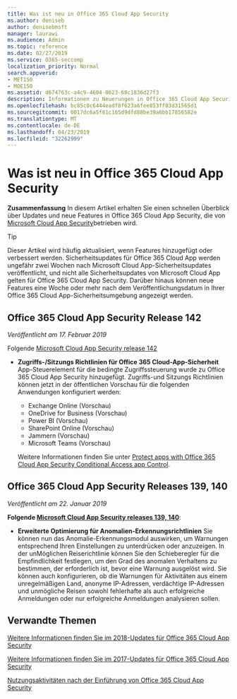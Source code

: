 ```yaml
---
title: Was ist neu in Office 365 Cloud App Security
ms.author: deniseb
author: denisebmsft
manager: laurawi
ms.audience: Admin
ms.topic: reference
ms.date: 02/27/2019
ms.service: O365-seccomp
localization_priority: Normal
search.appverid:
- MET150
- MOE150
ms.assetid: d674763c-a4c9-4604-8623-68c1836d27f3
description: Informationen zu Neuerungen in Office 365 Cloud App Security
ms.openlocfilehash: bc85c0c6444eadf8f623a6fee853ff03d31565d1
ms.sourcegitcommit: 0017dc6a5f81c165d9dfd88be39a6bb17856582e
ms.translationtype: MT
ms.contentlocale: de-DE
ms.lasthandoff: 04/23/2019
ms.locfileid: "32262999"
---
```

# <a name="what-is-new-in-office-365-cloud-app-security"></a>Was ist neu in Office 365 Cloud App Security

**Zusammenfassung** In diesem Artikel erhalten Sie einen schnellen Überblick über Updates und neue Features in Office 365 Cloud App Security, die von [Microsoft Cloud App Security](https://aka.ms/whatiscas)betrieben wird.
  
> [!TIP]
> Dieser Artikel wird häufig aktualisiert, wenn Features hinzugefügt oder verbessert werden. Sicherheitsupdates für Office 365 Cloud App werden ungefähr zwei Wochen nach Microsoft Cloud App-Sicherheitsupdates veröffentlicht, und nicht alle Sicherheitsupdates von Microsoft Cloud App gelten für Office 365 Cloud App Security. Darüber hinaus können neue Features eine Woche oder mehr nach dem Veröffentlichungsdatum in Ihrer Office 365 Cloud App-Sicherheitsumgebung angezeigt werden.

## <a name="office-365-cloud-app-security-release-142"></a>Office 365 Cloud App Security Release 142

*Veröffentlicht am 17. Februar 2019*

Folgende [Microsoft Cloud App Security release 142](https://docs.microsoft.com/en-us/cloud-app-security/release-notes#cloud-app-security-release-142)

- **Zugriffs-/Sitzungs Richtlinien für Office 365 Cloud-App-Sicherheit** App-Steuerelement für die bedingte Zugriffssteuerung wurde zu Office 365 Cloud App Security hinzugefügt. Zugriffs-und Sitzungs Richtlinien können jetzt in der öffentlichen Vorschau für die folgenden Anwendungen konfiguriert werden:
    - Exchange Online (Vorschau)
    - OneDrive for Business (Vorschau)
    - Power BI (Vorschau)
    - SharePoint Online (Vorschau)
    - Jammern (Vorschau)
    - Microsoft Teams (Vorschau)

    Weitere Informationen finden Sie unter [Protect apps with Office 365 Cloud App Security Conditional Access app Control](ocas-conditional-access-app-control.md).

## <a name="office-365-cloud-app-security-releases-139-140"></a>Office 365 Cloud App Security Releases 139, 140

*Veröffentlicht am 22. Januar 2019*

**Folgende [Microsoft Cloud App Security releases 139, 140](https://docs.microsoft.com/cloud-app-security/release-notes#cloud-app-security-release-139-140)**:

- **Erweiterte Optimierung für Anomalien-Erkennungsrichtlinien** Sie können nun das Anomalie-Erkennungsmodul auswirken, um Warnungen entsprechend Ihren Einstellungen zu unterdrücken oder anzuzeigen. In der unMöglichen Reiserichtlinie können Sie den Schieberegler für die Empfindlichkeit festlegen, um den Grad des anomalen Verhaltens zu bestimmen, der erforderlich ist, bevor eine Warnung ausgelöst wird. Sie können auch konfigurieren, ob die Warnungen für Aktivitäten aus einem unregelmäßigen Land, anonyme IP-Adressen, verdächtige IP-Adressen und unmögliche Reisen sowohl fehlerhafte als auch erfolgreiche Anmeldungen oder nur erfolgreiche Anmeldungen analysieren sollen. 

## <a name="related-topics"></a>Verwandte Themen

[Weitere Informationen finden Sie im 2018-Updates für Office 365 Cloud App Security](new-in-office-365-cas-2018.md)

[Weitere Informationen finden Sie im 2017-Updates für Office 365 Cloud App Security](new-in-office-365-cas-2017.md)
    
[Nutzungsaktivitäten nach der Einführung von Office 365 Cloud App Security](utilization-activities-for-ocas.md)